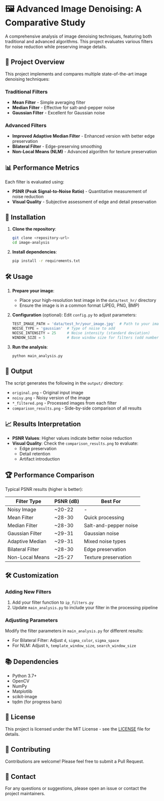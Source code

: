 # 🖼️ Advanced Image Denoising: A Comparative Study

A comprehensive analysis of image denoising techniques, featuring both traditional and advanced algorithms. This project evaluates various filters for noise reduction while preserving image details.

## 🎯 Project Overview

This project implements and compares multiple state-of-the-art image denoising techniques:

### Traditional Filters
- **Mean Filter** - Simple averaging filter
- **Median Filter** - Effective for salt-and-pepper noise
- **Gaussian Filter** - Excellent for Gaussian noise

### Advanced Filters
- **Improved Adaptive Median Filter** - Enhanced version with better edge preservation
- **Bilateral Filter** - Edge-preserving smoothing
- **Non-Local Means (NLM)** - Advanced algorithm for texture preservation

## 📊 Performance Metrics

Each filter is evaluated using:
- **PSNR (Peak Signal-to-Noise Ratio)** - Quantitative measurement of noise reduction
- **Visual Quality** - Subjective assessment of edge and detail preservation

## 🚀 Installation

1. **Clone the repository**:
   ```bash
   git clone <repository-url>
   cd image-analysis
   ```

2. **Install dependencies**:
   ```bash
   pip install -r requirements.txt
   ```

## 🛠️ Usage

1. **Prepare your image**:
   - Place your high-resolution test image in the `data/test_hr/` directory
   - Ensure the image is in a common format (JPEG, PNG, BMP)

2. **Configuration** (optional):
   Edit `config.py` to adjust parameters:
   ```python
   TEST_IMAGE_PATH = 'data/test_hr/your_image.jpg'  # Path to your image
   NOISE_TYPE = 'gaussian'  # Type of noise to add
   NOISE_INTENSITY = 25     # Noise intensity (standard deviation)
   WINDOW_SIZE = 5          # Base window size for filters (odd number)
   ```

3. **Run the analysis**:
   ```bash
   python main_analysis.py
   ```

## 📂 Output

The script generates the following in the `output/` directory:
- `original.png` - Original input image
- `noisy.png` - Noisy version of the image
- `*_filtered.png` - Processed images from each filter
- `comparison_results.png` - Side-by-side comparison of all results

## 📈 Results Interpretation

- **PSNR Values**: Higher values indicate better noise reduction
- **Visual Quality**: Check the `comparison_results.png` to evaluate:
  - Edge preservation
  - Detail retention
  - Artifact introduction

## 🏆 Performance Comparison

Typical PSNR results (higher is better):

| Filter Type          | PSNR (dB) | Best For                     |
|----------------------|-----------|------------------------------|
| Noisy Image          | ~20-22    | -                            |
| Mean Filter          | ~28-30    | Quick processing             |
| Median Filter        | ~28-30    | Salt-and-pepper noise        |
| Gaussian Filter      | ~29-31    | Gaussian noise               |
| Adaptive Median      | ~29-31    | Mixed noise types            |
| Bilateral Filter     | ~28-30    | Edge preservation            |
| Non-Local Means      | ~25-27    | Texture preservation         |

## 🛠️ Customization

### Adding New Filters
1. Add your filter function to `ip_filters.py`
2. Update `main_analysis.py` to include your filter in the processing pipeline

### Adjusting Parameters
Modify the filter parameters in `main_analysis.py` for different results:
- For Bilateral Filter: Adjust `d`, `sigma_color`, `sigma_space`
- For NLM: Adjust `h`, `template_window_size`, `search_window_size`

## 📚 Dependencies

- Python 3.7+
- OpenCV
- NumPy
- Matplotlib
- scikit-image
- tqdm (for progress bars)

## 📜 License

This project is licensed under the MIT License - see the [LICENSE](LICENSE) file for details.

## 🤝 Contributing

Contributions are welcome! Please feel free to submit a Pull Request.

## 📧 Contact

For any questions or suggestions, please open an issue or contact the project maintainers.
